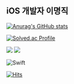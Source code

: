 ## iOS 개발자 이명직


[![Anurag's GitHub stats](https://github-readme-stats.vercel.app/api?username=MangDic&theme=radical&count_private=true)](https://github.com/anuraghazra/github-readme-stats)

[![Solved.ac Profile](http://mazassumnida.wtf/api/v2/generate_badge?boj=remge007)](https://solved.ac/remge007/)

<a href="https://leemyungjic.tistory.com/" target="_blank"><img src="http://img.shields.io/badge/-Tech%20blog-black?style=flat-square&logo=github"/></a>
<a href="https://www.youtube.com/channel/UCl454FlJJXn_hLLG31JTOag" target="_blank"><img src="https://img.shields.io/badge/Youtube-ff0000?style=flat-square&logo=youtube"/></a>

![Swift](https://img.shields.io/badge/swift-F54A2A?style=for-the-badge&logo=swift&logoColor=white)

[![Hits](https://hits.seeyoufarm.com/api/count/incr/badge.svg?url=https%3A%2F%2Fgithub.com%2FMangDic%2Fhit-counter&count_bg=%23CD3B1C&title_bg=%23555555&icon=&icon_color=%23E7E7E7&title=hits&edge_flat=false)](https://hits.seeyoufarm.com)
